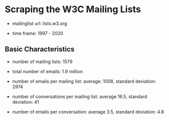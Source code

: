 # Scraping the W3C Mailing Lists

- mailinglist url: lists.w3.org

- time frame: 1997 - 2020

## Basic Characteristics


- number of mailing lists: 1579

- total number of emails: 1.9 million

- number of emails per mailing list: average: 1008, standard deviation: 2974

- number of conversations per mailing list: average 16.5, standard deviation: 41

- number of emails per conversation: average 3.5, standard deviation: 4.8